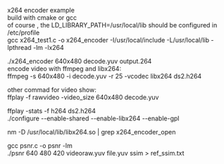 x264 encoder example  
build with cmake or gcc  
of course , the LD_LIBRARY_PATH=/usr/local/lib  should be configured in /etc/profile  
gcc x264_test1.c -o x264_encoder -I/usr/local/include -L/usr/local/lib -lpthread -lm -lx264  

./x264_encoder 640x480 decode.yuv output.264  
encode video with ffmpeg and libx264:  
ffmpeg -s 640x480 -i decode.yuv -r 25 -vcodec libx264 ds2.h264   
  
other commad for video show:  
ffplay -f rawvideo -video_size  640x480  decode.yuv  
 
ffplay -stats -f h264 ds2.h264  
./configure --enable-shared --enable-libx264 --enable-gpl  

nm -D /usr/local/lib/libx264.so | grep x264_encoder_open  

gcc psnr.c  -o psnr  -lm  
./psnr 640 480 420 videoraw.yuv file.yuv ssim > ref_ssim.txt  
